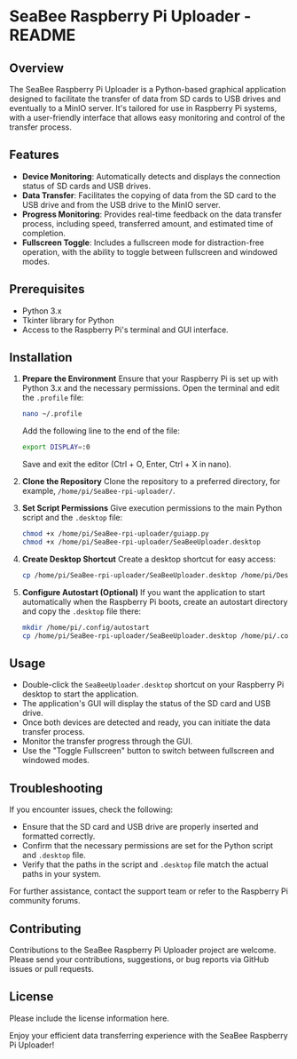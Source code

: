 # SeaBee Raspberry Pi Uploader - README

## Overview
The SeaBee Raspberry Pi Uploader is a Python-based graphical application designed to facilitate the transfer of data from SD cards to USB drives and eventually to a MinIO server. It's tailored for use in Raspberry Pi systems, with a user-friendly interface that allows easy monitoring and control of the transfer process.

## Features
- **Device Monitoring**: Automatically detects and displays the connection status of SD cards and USB drives.
- **Data Transfer**: Facilitates the copying of data from the SD card to the USB drive and from the USB drive to the MinIO server.
- **Progress Monitoring**: Provides real-time feedback on the data transfer process, including speed, transferred amount, and estimated time of completion.
- **Fullscreen Toggle**: Includes a fullscreen mode for distraction-free operation, with the ability to toggle between fullscreen and windowed modes.

## Prerequisites
- Python 3.x
- Tkinter library for Python
- Access to the Raspberry Pi's terminal and GUI interface.

## Installation
1. **Prepare the Environment**
    Ensure that your Raspberry Pi is set up with Python 3.x and the necessary permissions. Open the terminal and edit the `.profile` file:

    ```bash
    nano ~/.profile
    ```

    Add the following line to the end of the file:

    ```bash
    export DISPLAY=:0
    ```

    Save and exit the editor (Ctrl + O, Enter, Ctrl + X in nano).

2. **Clone the Repository**
    Clone the repository to a preferred directory, for example, `/home/pi/SeaBee-rpi-uploader/`.

3. **Set Script Permissions**
    Give execution permissions to the main Python script and the `.desktop` file:

    ```bash
    chmod +x /home/pi/SeaBee-rpi-uploader/guiapp.py
    chmod +x /home/pi/SeaBee-rpi-uploader/SeaBeeUploader.desktop
    ```

4. **Create Desktop Shortcut**
    Create a desktop shortcut for easy access:

    ```bash
    cp /home/pi/SeaBee-rpi-uploader/SeaBeeUploader.desktop /home/pi/Desktop/SeaBeeUploader.desktop
    ```

5. **Configure Autostart (Optional)**
    If you want the application to start automatically when the Raspberry Pi boots, create an autostart directory and copy the `.desktop` file there:

    ```bash
    mkdir /home/pi/.config/autostart
    cp /home/pi/SeaBee-rpi-uploader/SeaBeeUploader.desktop /home/pi/.config/autostart/SeaBeeUploader.desktop
    ```

## Usage
- Double-click the `SeaBeeUploader.desktop` shortcut on your Raspberry Pi desktop to start the application.
- The application's GUI will display the status of the SD card and USB drive.
- Once both devices are detected and ready, you can initiate the data transfer process.
- Monitor the transfer progress through the GUI.
- Use the "Toggle Fullscreen" button to switch between fullscreen and windowed modes.

## Troubleshooting
If you encounter issues, check the following:
- Ensure that the SD card and USB drive are properly inserted and formatted correctly.
- Confirm that the necessary permissions are set for the Python script and `.desktop` file.
- Verify that the paths in the script and `.desktop` file match the actual paths in your system.

For further assistance, contact the support team or refer to the Raspberry Pi community forums.

## Contributing
Contributions to the SeaBee Raspberry Pi Uploader project are welcome. Please send your contributions, suggestions, or bug reports via GitHub issues or pull requests.

## License
Please include the license information here.

Enjoy your efficient data transferring experience with the SeaBee Raspberry Pi Uploader!
